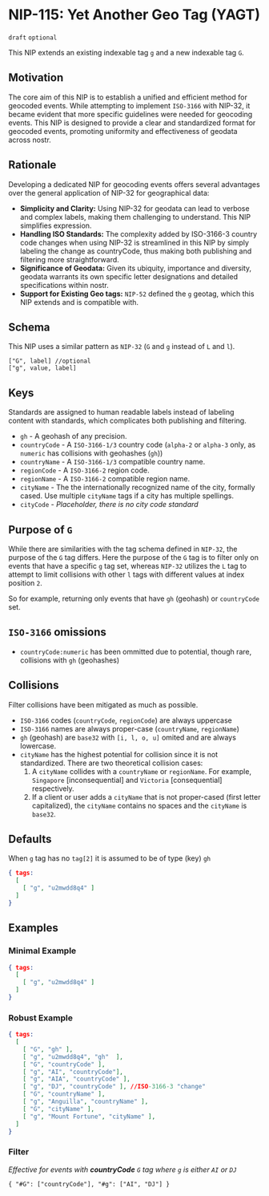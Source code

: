 # NIP-115: Yet Another Geo Tag (YAGT)

`draft` `optional`

This NIP extends an existing indexable tag `g` and a new indexable tag `G`. 

## Motivation
The core aim of this NIP is to establish a unified and efficient method for geocoded events. While attempting to implement `ISO-3166` with NIP-32, it became evident that more specific guidelines were needed for geocoding events. This NIP is designed to provide a clear and standardized format for geocoded events, promoting uniformity and effectiveness of geodata across nostr.

## Rationale
Developing a dedicated NIP for geocoding events offers several advantages over the general application of NIP-32 for geographical data:

- **Simplicity and Clarity:** Using NIP-32 for geodata can lead to verbose and complex labels, making them challenging to understand. This NIP simplifies expression.
- **Handling ISO Standards:** The complexity added by ISO-3166-3 country code changes when using NIP-32 is streamlined in this NIP by simply labeling the change as countryCode, thus making both publishing and filtering more straightforward.
- **Significance of Geodata:** Given its ubiquity, importance and diversity, geodata warrants its own specific letter designations and detailed specifications within nostr.
- **Support for Existing Geo tags:** `NIP-52` defined the `g` geotag, which this NIP extends and is compatible with.

## Schema 
This NIP uses a similar pattern as `NIP-32` (`G` and `g` instead of `L` and `l`).

```
["G", label] //optional
["g", value, label]
```

## Keys
Standards are assigned to human readable labels instead of labeling content with standards, which complicates both publishing and filtering. 

- `gh` - A geohash of any precision.
- `countryCode` - A `ISO-3166-1/3` country code (`alpha-2` or `alpha-3` only, as `numeric` has collisions with geohashes (`gh`))
- `countryName` - A `ISO-3166-1/3` compatible country name. 
- `regionCode` - A `ISO-3166-2` region code. 
- `regionName` - A `ISO-3166-2` compatible region name.
- `cityName` - The the internationally recognized name of the city, formally cased. Use multiple `cityName` tags if a city has multiple spellings. 
- `cityCode` - _Placeholder, there is no city code standard_

## Purpose of `G`
While there are similarities with the tag schema defined in `NIP-32`, the purpose of the `G` tag differs. Here the purpose of the `G` tag is to filter only on events that have a specific `g` tag set, whereas `NIP-32` utilizes the `L` tag to attempt to limit collisions with other `l` tags with different values at index position `2`. 

So for example, returning only events that have `gh` (geohash) or `countryCode` set. 

## `ISO-3166` omissions
- `countryCode:numeric` has been ommitted due to potential, though rare, collisions with `gh` (geohashes) 

## Collisions 
Filter collisions have been mitigated as much as possible.
- `ISO-3166` codes (`countryCode`, `regionCode`) are always uppercase
- `ISO-3166` names are always proper-case (`countryName`, `regionName`)
- `gh` (geohash) are `base32` with `[i, l, o, u]` omited and are always lowercase. 
- `cityName` has the highest potential for collision since it is not standardized. There are two theoretical collision cases: 
  1. A `cityName` collides with a `countryName` or `regionName`. For example, `Singapore` [inconsequential] and `Victoria` [consequential] respectively.
  2. If a client or user adds a `cityName` that is not proper-cased (first letter capitalized), the `cityName` contains no spaces and the `cityName` is `base32`. 

## Defaults
When `g` tag has no `tag[2]` it is assumed to be of type (key) `gh` 

```json
{ tags:
  [
    [ "g", "u2mwdd8q4" ]
  ]
}
```

## Examples

### Minimal Example 
```json
{ tags:
  [
    [ "g", "u2mwdd8q4" ]
  ]
}
```

### Robust Example
```json
{ tags:
  [
    [ "G", "gh" ],
    [ "g", "u2mwdd8q4", "gh"  ],
    [ "G", "countryCode" ],
    [ "g", "AI", "countryCode"],
    [ "g", "AIA", "countryCode" ],
    [ "g", "DJ", "countryCode" ], //ISO-3166-3 "change"
    [ "G", "countryName" ],
    [ "g", "Anguilla", "countryName" ],
    [ "G", "cityName" ],
    [ "g", "Mount Fortune", "cityName" ],
  ] 
}
```

### Filter
_Effective for events with **countryCode** `G` tag where `g` is either `AI` or `DJ`_

```
{ "#G": ["countryCode"], "#g": ["AI", "DJ"] }
```
